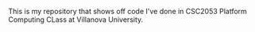 This is my repository that shows off code I've done in CSC2053 Platform Computing CLass at Villanova University.